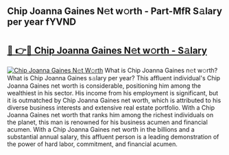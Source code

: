 ## Chip Joanna Gaines N𝚎t w𝚘rth - Part-MfR S𝚊lary per year fYVND

# <h2><a href="http://gc3ci8.nevu.top/?p=Chip+Joanna+Gaines">🔗 👉🔴 Chip Joanna Gaines N𝚎t w𝚘rth - S𝚊lary</a></h2>

[![Chip Joanna Gaines N𝚎t W𝚘rth](https://i.imgur.com/Oavwk0R.jpeg)](http://gc3ci8.nevu.top/?p=Chip+Joanna+Gaines)
What is Chip Joanna Gaines n𝚎t w𝚘rth? What is Chip Joanna Gaines s𝚊lary per year?
This affluent individual's Chip Joanna Gaines net worth is considerable, positioning him among the wealthiest in his sector. His income from his employment is significant, but it is outmatched by Chip Joanna Gaines net worth, which is attributed to his diverse business interests and extensive real estate portfolio. With a Chip Joanna Gaines net worth that ranks him among the richest individuals on the planet, this man is renowned for his business acumen and financial acumen. With a Chip Joanna Gaines net worth in the billions and a substantial annual salary, this affluent person is a leading demonstration of the power of hard labor, commitment, and financial acumen.

